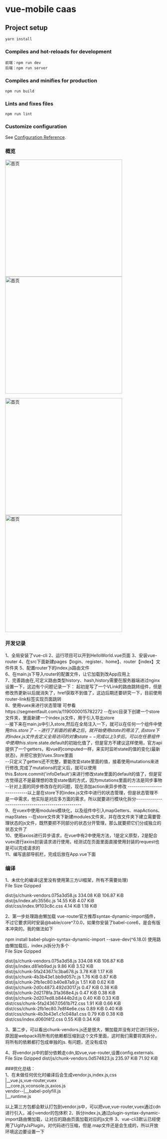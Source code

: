 # vue-mobile caas 

## Project setup
```
yarn install
```
### Compiles and hot-reloads for development
```
前端：npm run dev
后端：npm run server
```
### Compiles and minifies for production
```
npm run build
```
### Lints and fixes files
```
npm run lint
```
### Customize configuration
See [Configuration Reference](https://cli.vuejs.org/config/).


### 概览
<img src="https://github.com/yangdongMC/vue-mobile/blob/master/src/assets/index.jpeg" width="375" margin="20" alt='首页'>  <img src="https://github.com/yangdongMC/vue-mobile/blob/master/src/assets/list.png" width="375" alt='首页'>  

<img src="https://github.com/yangdongMC/vue-mobile/blob/master/src/assets/video.png" width="375" margin="20" alt='首页'>  <img src="https://github.com/yangdongMC/vue-mobile/blob/master/src/assets/socket.png" width="375" alt='首页'>  

### 开发记录
1、全局安装了vue-cli
2、运行项目可以开到HelloWorld.vue页面
3、安装vue-router 
4、在src下面新建pages【login、register、home】、router【index】文件件夹
5、配置router下的index.js路由文件  
6、在main.js下导入router的配置文件，让它加载到改App应用上  
7、完善路由在,可定义路由类型history、hash,history需要在服务器端进过nginx设置一下，这边有个问题记录一下：
起初是写了一个VLink的路由跳转组件，但是修改热更新以后就消失了，href获取不到值了，这边后期还要研究一下，目前使用router-link标签实现页面跳转  
8、使用vuex来进行状态管理 可参看https://segmentfault.com/a/1190000015782272
  --在src目录下创建一个store文件夹，里面新建一个index.js文件，用于引入导出store  
  --接下来在main.js中引入store,然后在全局注入一下，就可以在任何一个组件中使用this.$store了  
  --进行了前面的前奏之后，就开始使用state的用法了,去store下的index.js文件去定义全局访问的对象state  
  --完成以上3步后，可以在任意组件中使用this.$store.state.default的初始化值了，但是官方不建议这样使用，官方api提供了一个getters，和vue的computed一样，来实时监听state的值的变化(最新状态)，并把它放到Vuex.Store里面  
  --只定义了getters还不完整，要能改变state里面的值，接着使用mutations来进行修改,完成了mutations的定义后，就可以使用this.$store.commit('infoDefault')来进行修改state里面的default的值了，但是官方觉得这不是最理想的改变state值的方式，因为mutations里面的方法是同步事物  
  --针对上面的同步修改存在的问题，现在添加action来异步修改
----------------------------以上是在store下的index.js文件中进行的状态管理，但是状态管理不是一中需求，他实际是对应多方面的需求，所以就要进行模块化拆分---------------------------------------------------  
9、在vuex中使用modules模块化，以及组件中引入mapGetters、mapActions、mapStates
  --在store文件夹下新建modules文件夹，并在改文件夹下建立需要管理状态的js文件，既然要把不同部分的状态分开管理，那么就要把它们分成独立的状态文件了  
10、使用axios进行异步请求，在vue中有2中使用方法，1是定义原型，2是配合vuex进行axios封装请求进行使用，经测试在页面里面直接使用封装的request也是可以完成请求的  
11、编写底部导航栏，完成后放在App.vue下面

### 编译
1、未优化的编译(这里没有使用第三方UI框架，所有不需要处理)    
File                                 Size               Gzipped    

  dist/js/chunk-vendors.075a3d58.js    334.08 KiB         106.87 KiB   
  dist/js/index.afc3556c.js            14.55 KiB          4.07 KiB    
  dist/css/index.9f103c8c.css          4.14 KiB           1.18 KiB    

2、第一步处理路由懒加载
vue-router官方推荐syntax-dynamic-import插件，不过它要求同时安装@bable/core^7.0.0，如果你安装了babel-core6，是会有版本冲突的。我的做法如下

npm install babel-plugin-syntax-dynamic-import --save-dev(^6.18.0)
使用路由懒加载后，index.js拆分为多个      
File                                    Size              Gzipped   

  dist/js/chunk-vendors.075a3d58.js       334.08 KiB        106.87 KiB    
  dist/js/index.d81eb9ad.js               9.86 KiB          3.52 KiB    
  dist/js/chunk-5fa24367.1c3ba678.js      3.78 KiB          1.17 KiB    
  dist/js/chunk-4b3b43e1.bb9d057c.js      1.76 KiB          0.87 KiB    
  dist/js/chunk-2fb1ec80.b40e87a9.js      1.51 KiB          0.62 KiB    
  dist/js/chunk-2d0c4873.492d3017.js      0.47 KiB          0.38 KiB    
  dist/js/chunk-2d2178fa.31a368e4.js      0.47 KiB          0.38 KiB    
  dist/js/chunk-2d207ed8.b8444b2d.js      0.40 KiB          0.33 KiB    
  dist/css/chunk-5fa24367.0561b7f2.css    1.91 KiB          0.66 KiB    
  dist/css/chunk-2fb1ec80.7e8f4e6e.css    0.89 KiB          0.40 KiB    
  dist/css/chunk-4b3b43e1.c1c048a1.css    0.79 KiB          0.38 KiB    
  dist/css/index.d060f4f2.css             0.55 KiB          0.34 KiB    

3、第二步，可以看出chunk-vendors.js还是很大，懒加载并没有对它进行拆分，原因是webpack将所有的依赖都压缩到这个文件里面，这时我们需要将其拆分，将所有的依赖都打包成单独的js.
有问题，还没有成功

4、将vendor.js中的部分依赖走cdn,如vue,vue-router,设置config.externals.
File                                    Size              Gzipped
dist/js/chunk-vendors.0d574823.js       235.97 KiB        71.92 KiB

###优化总结：     
1、在未做任何优化时编译后会生成vendor.js,index.js,css          
        |__vue.js,vue-router,vuex          
        |__core.js,vconsole.js,axios.js         
vendor--|__babel-polyfill.js        
        |__runtime.js         

以上第三方包都会默认打包到vendor.js中，可以把vue,vue-router,vuex通过cdn进行引入，减小vendor的包体积
2、拆分index.js,通过plugin-syntax-dynamic-import路由懒加载，让对应的路由页面加载对应的js文件
3、vue-cli3默认已经使用了UglifyJsPlugin，对代码进行压缩，但是.map文件还是会生成的，所以开放环境这边要设置一下
